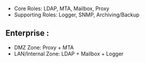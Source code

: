 - Core Roles: LDAP, MTA, Mailbox, Proxy
- Supporting Roles: Logger, SNMP, Archiving/Backup

## Enterprise :

- DMZ Zone: Proxy + MTA
- LAN/Internal Zone: LDAP + Mailbox + Logger
